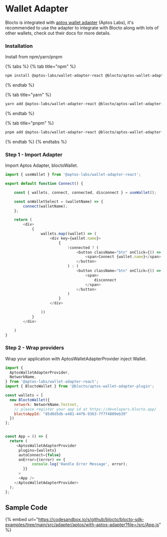 # Wallet Adapter

Blocto is integrated with [aptos wallet adapter](https://github.com/aptos-labs/aptos-wallet-adapter) (Aptos Labs), it's recommended to use the adapter to integrate with Blocto along with lots of other wallets, check out their docs for more details.

### Installation

Install from npm/yarn/pnpm

{% tabs %}
{% tab title="npm" %}
```bash
npm install @aptos-labs/wallet-adapter-react @blocto/aptos-wallet-adapter-plugin
```
{% endtab %}

{% tab title="yarn" %}
```bash
yarn add @aptos-labs/wallet-adapter-react @blocto/aptos-wallet-adapter-plugin
```
{% endtab %}

{% tab title="pnpm" %}
```bash
pnpm add @aptos-labs/wallet-adapter-react @blocto/aptos-wallet-adapter-plugin
```
{% endtab %}
{% endtabs %}

### Step 1 - Import Adapter

Import Aptos Adapter, bloctoWallet.

```javascript
import { useWallet } from '@aptos-labs/wallet-adapter-react';

export default function Connect() {

    const { wallets, connect, connected, disconnect } = useWallet();

    const onWalletSelect = (walletName) => {
        connect(walletName);
    };

    return (
        <div>
            {
                wallets.map((wallet) => (
                    <div key={wallet.name}>
                        {
                            !connected ? (
                                <button className="btn" onClick={() => onWalletSelect(wallet.name)}>
                                    <span>Connect {wallet.name}</span>
                                </button>
                            ) : (
                                <button className="btn" onClick={() => disconnect(wallet.name)}>
                                    <span>
                                        disconnect
                                    </span>
                                </button>
                            )
                        }
                    </div>

                ))
            }
        </div>

    )
}
```

### Step 2 - Wrap providers

Wrap your application with AptosWalletAdapterProvider inject Wallet.

```javascript
import {
  AptosWalletAdapterProvider,
  NetworkName,
} from '@aptos-labs/wallet-adapter-react';
import { BloctoWallet } from '@blocto/aptos-wallet-adapter-plugin';

const wallets = [
  new BloctoWallet({
    network: NetworkName.Testnet,
    // please register your app id at https://developers.blocto.app/
    bloctoAppId: "85d8d5db-e481-44f6-9363-7f7f4809eb39"
  })
];


const App = () => {
  return (
     <AptosWalletAdapterProvider
      plugins={wallets}
      autoConnect={false}
      onError={(error) => {
            console.log('Handle Error Message', error);
        }}
      >
      <App />
    </AptosWalletAdapterProvider>
  );
};
```

## Sample Code

{% embed url="https://codesandbox.io/s/github/blocto/blocto-sdk-examples/tree/main/src/adapter/aptos/with-aptos-adapter?file=/src/App.js" %}
